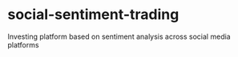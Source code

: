 # social-sentiment-trading
Investing platform based on sentiment analysis across social media platforms
